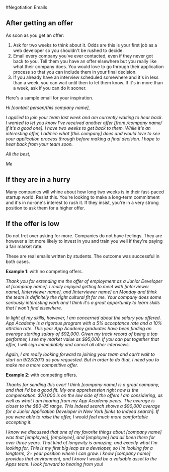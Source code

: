 #Negotiation Emails

## After getting an offer

 As soon as you get an offer:    
1. Ask for two weeks to think about it. Odds are this is your first job as a web developer so you shouldn't be rushed to decide.    
2. Email every company you've ever contacted, even if they never got back to you. Tell them you have an offer elsewhere but you really like what their company does. You would love to go through their application process so that you can include them in your final decision.    
3. If you already have an interview scheduled somewhere and it's in less than a week, you can wait until then to let them know. If it's in more than a week, ask if you can do it sooner.    


Here's a sample email for your inspiration.

*Hi [contact person/this company name],*

*I applied to join your team last week and am currently waiting to hear back. I wanted to let you know I've received another offer [from /company name/ if it's a good one]. I have two weeks to get back to them. While it's an interesting offer, I admire what [this company] does and would love to see your application process through before making a final decision. I hope to hear back from your team soon.*


*All the best,*

*Me*


## If they are in a hurry

Many companies will whine about how long two weeks is in their
fast-paced startup world. Resist this. You're looking to make a
long-term commitment and it's in no-one's interest to rush it. If they
insist, you're in a very strong position to ask them for a higher offer.


## If the offer is low

Do not fret over asking for more. Companies do not have feelings. They are however a lot more likely to invest in you and train you well if they're paying a fair market rate.    

These are real emails written by students. The outcome was successful in both cases.    

**Example 1**: with no competing offers.    

*Thank you for extending me the offer of employment as a Junior  Developer at [company name].  I really enjoyed getting to meet with [interviewer name], [interviewer name], and [interviewer name] on Monday and think the team is definitely the right cultural fit for me.  Your company does some seriously interesting work and I think it's a great opportunity to learn skills that I won't find elsewhere.*

*In light of my skills, however, I am concerned about the salary you offered. App Academy is a rigorous program with a 5% acceptance rate and a 10% attrition rate.  This year App Academy graduates have been finding an average starting salary of $92,000. Given my track record of being a top performer, I see my market value as $95,000.  If you can put together that offer, I will sign immediately and cancel all other interviews.*

*Again, I am really looking forward to joining your team and can't wait to start on 9/23/2013 as you requested.  But in order to do that, I need you to make me a more competitive offer.*

**Example 2**: with competing offers.    

*Thanks for sending this over! I think [company name] is a great company, and that I'd be a good fit. My one apprehension right now is the compensation. $70,000 is on the low side of the offers I am considering, as well as what I am hearing from my App Academy peers. The average is closer to the $80-85 range. This Indeed search shows a $90,000 average for a Junior Application Developer in New York [links to Indeed search]. If you were able to raise the offer, I would feel much more comfortable accepting it.*

*I know we discussed that one of my favorite things about [company name] was that [employee], [employee], and [employee] had all been there for over three years. That kind of longevity is amazing, and exactly what I'm looking for. This is my first big leap as a developer, so I'm looking for a longterm, 2+ year position where I can grow. I know [company name] provides that environment, and I know I would be a valuable asset to the Apps team. I look forward to hearing from you!*


